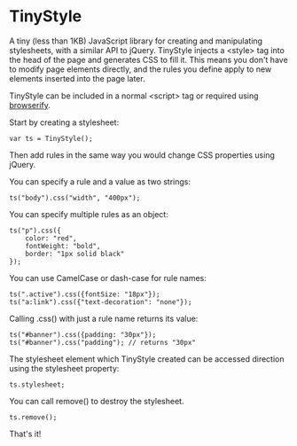 TinyStyle
==========

A tiny (less than 1KB) JavaScript library for creating and manipulating stylesheets, with a similar API to jQuery. TinyStyle injects a &lt;style&gt; tag into the head of the page and generates CSS to fill it. This means you don't have to modify page elements directly, and the rules you define apply to new elements inserted into the page later.

TinyStyle can be included in a normal &lt;script&gt; tag or required using [browserify](http://browserify.org/).

Start by creating a stylesheet:

    var ts = TinyStyle();
    
Then add rules in the same way you would change CSS properties using jQuery.

You can specify a rule and a value as two strings:

    ts("body").css("width", "400px");

You can specify multiple rules as an object:

    ts("p").css({
        color: "red",
        fontWeight: "bold",
        border: "1px solid black"
    });

You can use CamelCase or dash-case for rule names:

    ts(".active").css({fontSize: "18px"});
    ts("a:link").css({"text-decoration": "none"});

Calling .css() with just a rule name returns its value:

    ts("#banner").css({padding: "30px"});
    ts("#banner").css("padding"); // returns "30px"

The stylesheet element which TinyStyle created can be accessed direction using the stylesheet property:

    ts.stylesheet;

You can call remove() to destroy the stylesheet.

    ts.remove();

That's it!